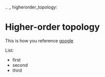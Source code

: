 
.. _ higherorder_topology:

# Higher-order topology

This is how you reference [google](https://google.com)

List:
- first
- second
- third